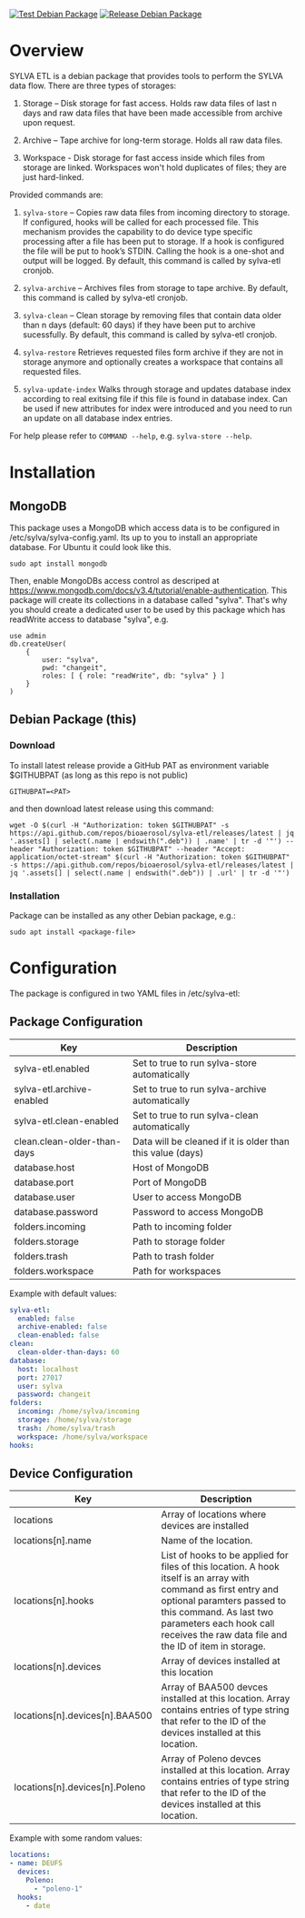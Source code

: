 [![Test Debian Package](https://github.com/bioaerosol/sylva-etl/actions/workflows/test-debian-package.yml/badge.svg)](https://github.com/bioaerosol/sylva-etl/actions/workflows/test-debian-package.yml)  [![Release Debian Package](https://github.com/bioaerosol/sylva-etl/actions/workflows/release-debian-package.yml/badge.svg)](https://github.com/bioaerosol/sylva-etl/actions/workflows/release-debian-package.yml)

# Overview
SYLVA ETL is a debian package that provides tools to perform the SYLVA data flow. There are three types of storages:

1. Storage – Disk storage for fast access. Holds raw data files of last n days and raw data files that have been made accessible from archive upon request.

2. Archive – Tape archive for long-term storage. Holds all raw data files.

3. Workspace - Disk storage for fast access inside which files from storage are linked. Workspaces won't hold duplicates of files; they are just hard-linked.

Provided commands are:
1. ```sylva-store``` – Copies raw data files from incoming directory to storage. If configured, hooks will be called for each processed file. This mechanism provides the capability to do device type specific processing after a file has been put to storage. If a hook is configured the file will be put to hook’s STDIN. Calling the hook is a one-shot and output will be logged. By default, this command is called by sylva-etl cronjob.

2. ```sylva-archive``` – Archives files from storage to tape archive. By default, this command is called by sylva-etl cronjob.

3. ```sylva-clean``` – Clean storage by removing files that contain data older than n days (default: 60 days) if they have been put to archive sucessfully. By default, this command is called by sylva-etl cronjob.

4. ```sylva-restore``` Retrieves requested files form archive if they are not in storage anymore and optionally creates a workspace that contains all requested files.

5. ```sylva-update-index``` Walks through storage and updates database index according to real exitsing file if this file is found in database index. Can be used if new attributes for index were introduced and you need to run an update on all database index entries.

For help please refer to ```COMMAND --help```, e.g. ```sylva-store --help```.

# Installation
## MongoDB
This package uses a MongoDB which access data is to be configured in /etc/sylva/sylva-config.yaml.
Its up to you to install an appropriate database. For Ubuntu it could look like this.
```
sudo apt install mongodb
```
Then, enable MongoDBs access control as descriped at https://www.mongodb.com/docs/v3.4/tutorial/enable-authentication. This package will create its collections in a database called "sylva". That's why you should create a dedicated user to be used by this package which has readWrite access to database "sylva", e.g.
```
use admin
db.createUser(
    {
        user: "sylva", 
        pwd: "changeit", 
        roles: [ { role: "readWrite", db: "sylva" } ]
    }
)
```

## Debian Package (this)
### Download
To install latest release provide a GitHub PAT as environment variable $GITHUBPAT (as long as this repo is not public)
```
GITHUBPAT=<PAT>
```
and then download latest release using this command:
```
wget -O $(curl -H "Authorization: token $GITHUBPAT" -s https://api.github.com/repos/bioaerosol/sylva-etl/releases/latest | jq '.assets[] | select(.name | endswith(".deb")) | .name' | tr -d '"') --header "Authorization: token $GITHUBPAT" --header "Accept: application/octet-stream" $(curl -H "Authorization: token $GITHUBPAT" -s https://api.github.com/repos/bioaerosol/sylva-etl/releases/latest | jq '.assets[] | select(.name | endswith(".deb")) | .url' | tr -d '"')
```
### Installation
Package can be installed as any other Debian package, e.g.:
```
sudo apt install <package-file>
```
# Configuration
The package is configured in two YAML files in /etc/sylva-etl:

## Package Configuration
| Key | Description |
| --- | --- |
| sylva-etl.enabled | Set to true to run sylva-store automatically |
| sylva-etl.archive-enabled | Set to true to run sylva-archive automatically |
| sylva-etl.clean-enabled | Set to true to run sylva-clean automatically |
| clean.clean-older-than-days | Data will be cleaned if it is older than this value (days) |
| database.host | Host of MongoDB |
| database.port | Port of MongoDB |
| database.user | User to access MongoDB |
| database.password | Password to access MongoDB |
| folders.incoming | Path to incoming folder |
| folders.storage | Path to storage folder |
| folders.trash | Path to trash folder |
| folders.workspace | Path for workspaces |

Example with default values:
```yaml
sylva-etl:
  enabled: false
  archive-enabled: false
  clean-enabled: false
clean:
  clean-older-than-days: 60
database:
  host: localhost
  port: 27017
  user: sylva
  password: changeit
folders:
  incoming: /home/sylva/incoming
  storage: /home/sylva/storage
  trash: /home/sylva/trash
  workspace: /home/sylva/workspace
hooks:
```
## Device Configuration
| Key | Description |
| --- | --- |
| locations | Array of locations where devices are installed |
| locations[n].name | Name of the location. |
| locations[n].hooks | List of hooks to be applied for files of this location. A hook itself is an array with command as first entry and optional paramters passed to this command. As last two parameters each hook call receives the raw data file and the ID of item in storage. |
| locations[n].devices | Array of devices installed at this location |
| locations[n].devices[n].BAA500 | Array of BAA500 devces installed at this location. Array contains entries of type string that refer to the ID of the devices installed at this location. |
| locations[n].devices[n].Poleno | Array of Poleno devces installed at this location. Array contains entries of type string that refer to the ID of the devices installed at this location. |

Example with some random values:
```yaml
locations:
- name: DEUFS
  devices:
    Poleno:
      - "poleno-1"
  hooks:
    - date
```

